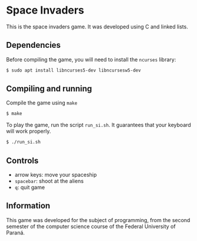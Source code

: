 # Space Invaders

This is the space invaders game. It was developed using C and linked lists.

## Dependencies

Before compiling the game, you will need to install the `ncurses` library:
```bash 
$ sudo apt install libncurses5-dev libncursesw5-dev
```

## Compiling and running

Compile the game using `make`
```bash
$ make
```

To play the game, run the script `run_si.sh`. It guarantees that your keyboard will work properly.

```bash
$ ./run_si.sh
```
## Controls
- arrow keys: move your spaceship
- `spacebar`: shoot at the aliens
- `q`: quit game

## Information
This game was developed for the subject of programming, from the second semester of the computer science course of the Federal University of Paraná.
